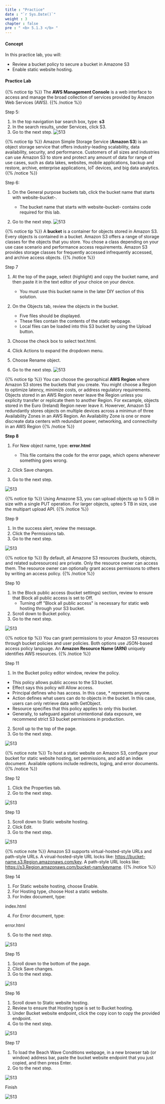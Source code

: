 ```yaml
---
title : "Practice"
date : "`r Sys.Date()`"
weight : 3
chapter : false
pre : " <b> 5.1.3 </b> "
---
```


#### Concept

In this practice lab, you will:
- Review a bucket policy to secure a bucket in Amazone S3
- Enable static website hosting.

#### Practice Lab

{{% notice tip %}}
The **AWS Management Console** is a web interface to access and manage the broad collection of services provided by Amazon Web Services (AWS).
{{% /notice %}}

Step 5:

1. In the top navigation bar search box, type: **s3**
2. In the search results, under Services, click S3.
3. Go to the next step. ![513][5]

{{% notice tip %}}
Amazon Simple Storage Service (**Amazon S3**) is an object storage service that offers industry-leading scalability, data availability, security, and performance. Customers of all sizes and industries can use Amazon S3 to store and protect any amount of data for range of use cases, such as data lakes, websites, mobile applications, backup and restore, archive, enterprise applications, IoT devices, and big data analytics.
{{% /notice %}}

Step 6: 

1. On the General purpose buckets tab, click the bucket name that starts with website-bucket-.
   - The bucket name that starts with website-bucket- contains code required for this lab.
   
2. Go to the next step. ![513][6] 

{{% notice tip %}}
A **bucket** is a container for objects stored in Amazon S3. Every objects is contained in a bucket. Amazon S3 offers a range of storage classes for the objects that you store. You chose a class depending on your use case scenario and performance access requirements. Amazon S3 provides storage classes for frequently accessed infrequently accessed, and archive access objects.
{{% /notice %}}

Step 7

1. At the top of the page, select (highlight) and copy the bucket name, and then paste it in the text editor of your choice on your device.

   - You must use this bucket name in the later DIY section of this solution.

2. On the Objects tab, review the objects in the bucket.

   - Five files should be displayed.
   - These files contain the contents of the static webpage.
   - Local files can be loaded into this S3 bucket by using the Upload button.

3. Choose the check box to select text.html.
4. Click Actions to expand the dropdown menu.
5. Choose Rename object.
6. Go to the next step. ![513][7]

{{% notice tip %}}
You can choose the georaphical **AWS Region** where Amazon S3 stores the buckets that you create. You might choose a Region to optimize latency, minimize costs, or address regulatory requirements.
Objects stored in an AWS Region never leave the Region unless you explicity transfer or replicate them to another Region. 
For excample, objects stored in the Euro (Ireland) Region never leave it. Howerver, Amazon S3 redundantly stores objects on multiple devices across a minimun of three Availability Zones in an AWS Region. An Availability Zone is one or more discreate data centers with redundant power, networking, and connectivity in an AWS Region
{{% /notice %}}

**Step 8**

1. For New object name, type: **error.html**

   - This file contains the code for the error page, which opens whenever something goes wrong.

2. Click Save changes.
3. Go to the next step.

![513][8]

{{% notice tip %}}
Using Amazone S3, you can upload objects up to 5 GB in size with a single PUT operation. For larger objects, upteo 5 TB in size, use the multipart upload API.
{{% /notice %}}

Step 9

1. In the success alert, review the message.
2. Click the Permissions tab.
3. Go to the next step.

![513][9]

{{% notice tip %}}
By default, all Amazone S3 resources (buckets, objects, and related subresources) are private. Only the resource owner can access them. The resource owner can optionally grant access permissons to others by writing an access policy.
{{% /notice %}}

Step 10
1. In the Block public access (bucket settings) section, review to ensure that Block all public access is set to Off.
   - Turning off "Block all public access" is necessary for static web hosting through your S3 bucket.
2. Scroll down to Bucket policy.
3. Go to the next step.

![513][10]

{{% notice tip %}}
You can grant permissions to your Amazon S3 resources through bucket policies and user policies. Both options use JSON-based access policy language. An **Amazon Resource Name (ARN)** uniquely identifies AWS resources.
{{% /notice %}}   

Step 11

1. In the Bucket policy editor window, review the policy.

- This policy allows public access to the S3 bucket.
- Effect says this policy will Allow access.
- Principal defines who has access. In this case, * represents anyone.
- Action defines what users can do to objects in the bucket. In this case, users can only retrieve data with GetObject.
- Resource specifies that this policy applies to only this bucket.
- Generally, to safeguard against unintentional data exposure, we recommend strict S3 bucket permissions in production. 

2. Scroll up to the top of the page.
3. Go to the next step.

![513][11] 

{{% notice note %}}
To host a static website on Amazon S3, configure your bucket for static website hosting, set permissions, and add an index document. Available options include redirects, loging, and error documents.
{{% /notice %}}       

Step 12

1. Click the Properties tab.
2. Go to the next step.

![513][12]


Step 13

1. Scroll down to Static website hosting.
2. Click Edit.
3. Go to the next step.

![513][13]

{{% notice note %}}
Amazon S3 supports virtual-hosted-style URLs and path-style URLs. 
A virual-hosted-style URL locks like: https://bucket-name.s3.Region.amazonaws.com/key.
A path-style URL looks like: https://s3.Region.amazonaws.com/bucket-nam/keyname.
{{% /notice %}}       

Step 14

1. For Static website hosting, choose Enable.
2. For Hosting type, choose Host a static website.
3. For Index document, type:

 index.html

4. For Error document, type:

 error.html

5. Go to the next step.

![513][14]

Step 15

1. Scroll down to the bottom of the page.
2. Click Save changes.
3. Go to the next step.

![513][15]

Step 16

1. Scroll down to Static website hosting.
2. Review to ensure that Hosting type is set to Bucket hosting.
3. Under Bucket website endpoint, click the copy icon to copy the provided endpoint.
4. Go to the next step.

![513][16]

Step 17

1. To load the Beach Wave Conditions webpage, in a new browser tab (or window) address bar, paste the bucket website endpoint that you just copied, and then press Enter.
2. Go to the next step.

![513][17]

Finish

![513][18]

[5]:  /aws-ws/images/5-cloudquest/51/513/5.png?featherlight=false&width=90pc
[6]:  /aws-ws/images/5-cloudquest/51/513/6.png?featherlight=false&width=90pc
[7]:  /aws-ws/images/5-cloudquest/51/513/7.png?featherlight=false&width=90pc
[8]:  /aws-ws/images/5-cloudquest/51/513/8.png?featherlight=false&width=90pc
[9]:  /aws-ws/images/5-cloudquest/51/513/9.png?featherlight=false&width=90pc
[10]:  /aws-ws/images/5-cloudquest/51/513/10.png?featherlight=false&width=90pc
[11]:  /aws-ws/images/5-cloudquest/51/513/11.png?featherlight=false&width=90pc
[12]:  /aws-ws/images/5-cloudquest/51/513/12.png?featherlight=false&width=90pc
[13]:  /aws-ws/images/5-cloudquest/51/513/13.png?featherlight=false&width=90pc
[14]:  /aws-ws/images/5-cloudquest/51/513/14.png?featherlight=false&width=90pc
[15]:  /aws-ws/images/5-cloudquest/51/513/15.png?featherlight=false&width=90pc
[16]:  /aws-ws/images/5-cloudquest/51/513/16.png?featherlight=false&width=90pc
[17]:  /aws-ws/images/5-cloudquest/51/513/17.png?featherlight=false&width=90pc
[18]:  /aws-ws/images/5-cloudquest/51/513/18.png?featherlight=false&width=90pc